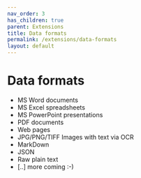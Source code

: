 ```yaml
---
nav_order: 3
has_children: true
parent: Extensions
title: Data formats
permalink: /extensions/data-formats
layout: default
---
```

# Data formats

* MS Word documents
* MS Excel spreadsheets
* MS PowerPoint presentations
* PDF documents
* Web pages
* JPG/PNG/TIFF Images with text via OCR
* MarkDown
* JSON
* Raw plain text
* [..] more coming :-)
